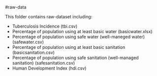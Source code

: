 #raw-data

This folder contains raw-dataset including: 
- Tuberculosis Incidence (tbi.csv)
- Percentage of population using at least basic water (basicwater.xlsx)
- Percentage of population using safe water (well-maneged water) (safewater.csv)
- Percentage of population using at least basic sanitation (basicsanitation.csv)
- Percentage of population using safe  sanitation (well-managed sanitation) (safesanitation.csv)
- Human Development Index (hdi.csv)
